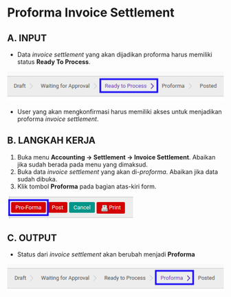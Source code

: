 # Proforma Invoice Settlement

## A. INPUT

* Data *invoice settlement* yang akan dijadikan proforma harus memiliki status **Ready To Process**.

![](../../img/invoice-settlement/status-ready-to-process.png)

* User yang akan mengkonfirmasi harus memiliki akses untuk menjadikan proforma *invoice settlement*.

## B. LANGKAH KERJA

1. Buka menu **Accounting -> Settlement -> Invoice Settlement**. Abaikan jika sudah berada pada menu yang dimaksud.
2. Buka data *invoice settlement* yang akan di-*proforma*. Abaikan jika data sudah dibuka.
3. Klik tombol **Proforma** pada bagian atas-kiri form.

![](../../img/invoice-settlement/tombol-proforma.png)

## C. OUTPUT

* Status dari *invoice settlement* akan berubah menjadi **Proforma**

![](../../img/invoice-settlement/status-proforma.png)
